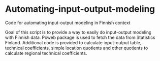 # Automating-input-output-modeling
Code for automating input-output modeling in Finnish context

Goal of this script is to provide a way to easily do input-output modeling with Finnish data. Pxweb package is used to fetch the data from Statistics Finland. 
Additional code is provided to calculate input-output table, technical coefficients, simple location quotients and other quotients to calculate regional technical coefficients.
